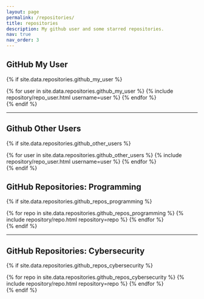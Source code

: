 ```yaml
---
layout: page
permalink: /repositories/
title: repositories
description: My github user and some starred repositories.
nav: true
nav_order: 3
---
```


## GitHub My User

{% if site.data.repositories.github_my_user %}
<div class="repositories d-flex flex-wrap flex-md-row flex-column justify-content-between align-items-center">
  {% for user in site.data.repositories.github_my_user %}
    {% include repository/repo_user.html username=user %}
  {% endfor %}
</div>
{% endif %}

---

## Github Other Users

{% if site.data.repositories.github_other_users %}
<div class="repositories d-flex flex-wrap flex-md-row flex-column justify-content-between align-items-center">
  {% for user in site.data.repositories.github_other_users %}
    {% include repository/repo_user.html username=user %}
  {% endfor %}
</div>
{% endif %}

## GitHub Repositories: Programming

{% if site.data.repositories.github_repos_programming %}
<div class="repositories d-flex flex-wrap flex-md-row flex-column justify-content-between align-items-center">
  {% for repo in site.data.repositories.github_repos_programming %}
    {% include repository/repo.html repository=repo %}
  {% endfor %}
</div>
{% endif %}

---

## GitHub Repositories: Cybersecurity

{% if site.data.repositories.github_repos_cybersecurity %}
<div class="repositories d-flex flex-wrap flex-md-row flex-column justify-content-between align-items-center">
  {% for repo in site.data.repositories.github_repos_cybersecurity %}
    {% include repository/repo.html repository=repo %}
  {% endfor %}
</div>
{% endif %}
